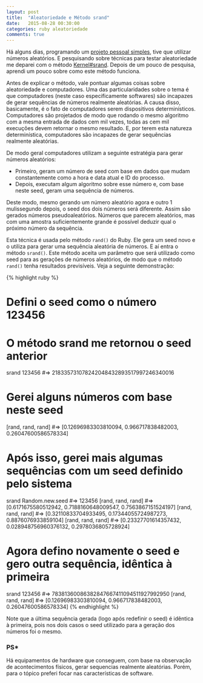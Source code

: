 ```yaml
---
layout: post
title:  "Aleatoriedade e Método srand"
date:   2015-08-28 00:30:00
categories: ruby aleatoriedade
comments: true
---
```


Há alguns dias, programando um [projeto pessoal simples](https://github.com/ruan-brandao/lizard-spock), tive que utilizar números aleatórios. E pesquisando sobre técnicas para testar aleatoriedade me deparei com o método [Kernel#srand](http://ruby-doc.org/core-2.2.3/Kernel.html#method-i-srand). Depois de um pouco de pesquisa, aprendi um pouco sobre como este método funciona.

Antes de explicar o método, vale pontuar algumas coisas sobre aleatoriedade e computadores. Uma das particularidades sobre o tema é que computadores (neste caso especificamente softwares) são incapazes de gerar sequências de números realmente aleatórias. A causa disso, basicamente, é o fato de computadores serem dispositivos determinísticos. Computadores são projetados de modo que rodando o mesmo algoritmo com a mesma entrada de dados cem mil vezes, todas as cem mil execuções devem retornar o mesmo resultado. E, por terem esta natureza determinística, computadores são incapazes de gerar sequências realmente aleatórias.

De modo geral computadores utilizam a seguinte estratégia para gerar números aleatórios:

 - Primeiro, geram um número de seed com base em dados que mudam constantemente como a hora e data atual e ID do processo. 
 - Depois, executam algum algoritmo sobre esse número e, com base neste seed, geram uma sequência de números.

Deste modo, mesmo gerando um número aleatório agora e outro 1 mulissegundo depois, o seed dos dois números será diferente. Assim são gerados números pseudoaleatórios. Números que parecem aleatórios, mas com uma amostra suficientemente grande é possível deduzir qual o próximo número da sequência.

Esta técnica é usada pelo método `rand()` do Ruby. Ele gera um seed novo e o utiliza para gerar uma sequência aleatória de números. E aí entra o método `srand()`. Este método aceita um parâmetro que será utilizado como seed para as gerações de números aleatórios, de modo que o método `rand()` tenha resultados previsíveis. Veja a seguinte demonstração:

{% highlight ruby %}
# Defini o seed como o número 123456
# O método srand me retornou o seed anterior
srand 123456
#=> 218335731078242048432893517997246340016

# Gerei alguns números com base neste seed
[rand, rand, rand]
#=> [0.12696983303810094, 0.966717838482003, 0.26047600586578334]

# Após isso, gerei mais algumas sequências com um seed definido pelo sistema
srand Random.new.seed
#=> 123456
[rand, rand, rand]
#=> [0.6171675580512942, 0.7188160648009547, 0.7563867151524197]
[rand, rand, rand]
#=> [0.32110833704933495, 0.17344055724987273, 0.8876076933859104]
[rand, rand, rand]
#=> [0.23327701614357432, 0.028948756960376132, 0.2978036805728924]

# Agora defino novamente o seed e gero outra sequência, idêntica à primeira
srand 123456
#=> 78381360086382847667411094511927992950
[rand, rand, rand]
#=> [0.12696983303810094, 0.966717838482003, 0.26047600586578334]
{% endhighlight %}

Note que a última sequência gerada (logo após redefinir o seed) é idêntica à primeira, pois nos dois casos o seed utilizado para a geração dos números foi o mesmo.

### PS*
Há equipamentos de hardware que conseguem, com base na observação de acontecimentos físicos, gerar sequencias realmente aleatórias. Porém, para o tópico preferi focar nas características de software.
